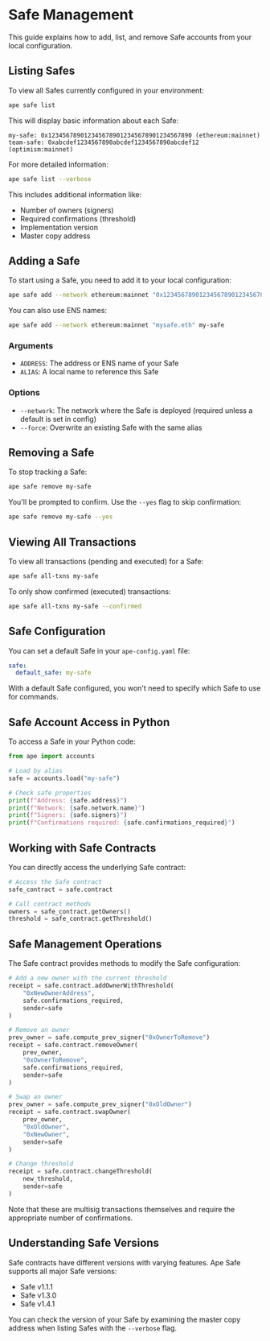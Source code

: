 # Safe Management

This guide explains how to add, list, and remove Safe accounts from your local configuration.

## Listing Safes

To view all Safes currently configured in your environment:

```bash
ape safe list
```

This will display basic information about each Safe:

```
my-safe: 0x1234567890123456789012345678901234567890 (ethereum:mainnet)
team-safe: 0xabcdef1234567890abcdef1234567890abcdef12 (optimism:mainnet)
```

For more detailed information:

```bash
ape safe list --verbose
```

This includes additional information like:

- Number of owners (signers)
- Required confirmations (threshold)
- Implementation version
- Master copy address

## Adding a Safe

To start using a Safe, you need to add it to your local configuration:

```bash
ape safe add --network ethereum:mainnet "0x1234567890123456789012345678901234567890" my-safe
```

You can also use ENS names:

```bash
ape safe add --network ethereum:mainnet "mysafe.eth" my-safe
```

### Arguments

- `ADDRESS`: The address or ENS name of your Safe
- `ALIAS`: A local name to reference this Safe

### Options

- `--network`: The network where the Safe is deployed (required unless a default is set in config)
- `--force`: Overwrite an existing Safe with the same alias

## Removing a Safe

To stop tracking a Safe:

```bash
ape safe remove my-safe
```

You'll be prompted to confirm. Use the `--yes` flag to skip confirmation:

```bash
ape safe remove my-safe --yes
```

## Viewing All Transactions

To view all transactions (pending and executed) for a Safe:

```bash
ape safe all-txns my-safe
```

To only show confirmed (executed) transactions:

```bash
ape safe all-txns my-safe --confirmed
```

## Safe Configuration

You can set a default Safe in your `ape-config.yaml` file:

```yaml
safe:
  default_safe: my-safe
```

With a default Safe configured, you won't need to specify which Safe to use for commands.

## Safe Account Access in Python

To access a Safe in your Python code:

```python
from ape import accounts

# Load by alias
safe = accounts.load("my-safe")

# Check safe properties
print(f"Address: {safe.address}")
print(f"Network: {safe.network.name}")
print(f"Signers: {safe.signers}")
print(f"Confirmations required: {safe.confirmations_required}")
```

## Working with Safe Contracts

You can directly access the underlying Safe contract:

```python
# Access the Safe contract
safe_contract = safe.contract

# Call contract methods
owners = safe_contract.getOwners()
threshold = safe_contract.getThreshold()
```

## Safe Management Operations

The Safe contract provides methods to modify the Safe configuration:

```python
# Add a new owner with the current threshold
receipt = safe.contract.addOwnerWithThreshold(
    "0xNewOwnerAddress",
    safe.confirmations_required,
    sender=safe
)

# Remove an owner
prev_owner = safe.compute_prev_signer("0xOwnerToRemove")
receipt = safe.contract.removeOwner(
    prev_owner,
    "0xOwnerToRemove",
    safe.confirmations_required,
    sender=safe
)

# Swap an owner
prev_owner = safe.compute_prev_signer("0xOldOwner")
receipt = safe.contract.swapOwner(
    prev_owner,
    "0xOldOwner",
    "0xNewOwner",
    sender=safe
)

# Change threshold
receipt = safe.contract.changeThreshold(
    new_threshold,
    sender=safe
)
```

Note that these are multisig transactions themselves and require the appropriate number of confirmations.

## Understanding Safe Versions

Safe contracts have different versions with varying features. Ape Safe supports all major Safe versions:

- Safe v1.1.1
- Safe v1.3.0
- Safe v1.4.1

You can check the version of your Safe by examining the master copy address when listing Safes with the `--verbose` flag.